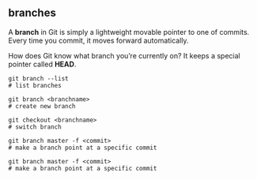 ## branches

A **branch** in Git is simply a lightweight movable pointer to one of commits. 
Every time you commit, it moves forward automatically.

How does Git know what branch you’re currently on? It keeps a special pointer called **HEAD**.

```
git branch --list
# list branches
```

```
git branch <branchname>
# create new branch
```

```
git checkout <branchname>
# switch branch
```

```
git branch master -f <commit>
# make a branch point at a specific commit
```

```
git branch master -f <commit>
# make a branch point at a specific commit
```

